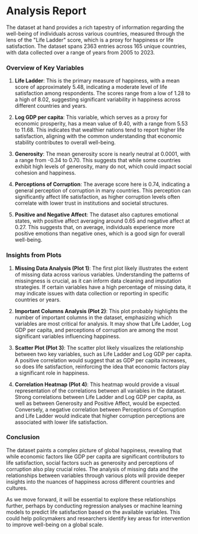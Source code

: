 # Analysis Report

The dataset at hand provides a rich tapestry of information regarding the well-being of individuals across various countries, measured through the lens of the "Life Ladder" score, which is a proxy for happiness or life satisfaction. The dataset spans 2363 entries across 165 unique countries, with data collected over a range of years from 2005 to 2023. 

### Overview of Key Variables

1. **Life Ladder**: This is the primary measure of happiness, with a mean score of approximately 5.48, indicating a moderate level of life satisfaction among respondents. The scores range from a low of 1.28 to a high of 8.02, suggesting significant variability in happiness across different countries and years.

2. **Log GDP per capita**: This variable, which serves as a proxy for economic prosperity, has a mean value of 9.40, with a range from 5.53 to 11.68. This indicates that wealthier nations tend to report higher life satisfaction, aligning with the common understanding that economic stability contributes to overall well-being.

3. **Generosity**: The mean generosity score is nearly neutral at 0.0001, with a range from -0.34 to 0.70. This suggests that while some countries exhibit high levels of generosity, many do not, which could impact social cohesion and happiness.

4. **Perceptions of Corruption**: The average score here is 0.74, indicating a general perception of corruption in many countries. This perception can significantly affect life satisfaction, as higher corruption levels often correlate with lower trust in institutions and societal structures.

5. **Positive and Negative Affect**: The dataset also captures emotional states, with positive affect averaging around 0.65 and negative affect at 0.27. This suggests that, on average, individuals experience more positive emotions than negative ones, which is a good sign for overall well-being.

### Insights from Plots

1. **Missing Data Analysis (Plot 1)**: The first plot likely illustrates the extent of missing data across various variables. Understanding the patterns of missingness is crucial, as it can inform data cleaning and imputation strategies. If certain variables have a high percentage of missing data, it may indicate issues with data collection or reporting in specific countries or years.

2. **Important Columns Analysis (Plot 2)**: This plot probably highlights the number of important columns in the dataset, emphasizing which variables are most critical for analysis. It may show that Life Ladder, Log GDP per capita, and perceptions of corruption are among the most significant variables influencing happiness.

3. **Scatter Plot (Plot 3)**: The scatter plot likely visualizes the relationship between two key variables, such as Life Ladder and Log GDP per capita. A positive correlation would suggest that as GDP per capita increases, so does life satisfaction, reinforcing the idea that economic factors play a significant role in happiness.

4. **Correlation Heatmap (Plot 4)**: This heatmap would provide a visual representation of the correlations between all variables in the dataset. Strong correlations between Life Ladder and Log GDP per capita, as well as between Generosity and Positive Affect, would be expected. Conversely, a negative correlation between Perceptions of Corruption and Life Ladder would indicate that higher corruption perceptions are associated with lower life satisfaction.

### Conclusion

The dataset paints a complex picture of global happiness, revealing that while economic factors like GDP per capita are significant contributors to life satisfaction, social factors such as generosity and perceptions of corruption also play crucial roles. The analysis of missing data and the relationships between variables through various plots will provide deeper insights into the nuances of happiness across different countries and cultures. 

As we move forward, it will be essential to explore these relationships further, perhaps by conducting regression analyses or machine learning models to predict life satisfaction based on the available variables. This could help policymakers and researchers identify key areas for intervention to improve well-being on a global scale.